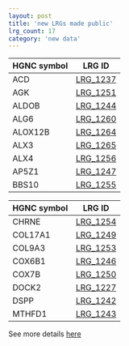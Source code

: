 ```yaml
---
layout: post
title: 'new LRGs made public'
lrg_count: 17
category: 'new data'
---
```


<div class="clearfix">
  <div class="left margin-right-25">
    <table class="table table-hover table-lrg table-lrg-bold-left-col" style="width:auto">
      <thead>
        <tr><th>HGNC symbol</th><th>LRG ID</th></tr>
      </thead>
      <tbody class="bordered-columns">
        <tr><td>ACD</td><td><a href="{{ site.urls.lrg_ftp_http }}LRG_1237.xml" target="_blank">LRG_1237</a></td></tr>
        <tr><td>AGK</td><td><a href="{{ site.urls.lrg_ftp_http }}LRG_1251" target="_blank">LRG_1251</a></td></tr>
        <tr><td>ALDOB</td><td><a href="{{ site.urls.lrg_ftp_http }}LRG_1244" target="_blank">LRG_1244</a></td></tr>
        <tr><td>ALG6</td><td><a href="{{ site.urls.lrg_ftp_http }}LRG_1260" target="_blank">LRG_1260</a></td></tr>
        <tr><td>ALOX12B</td><td><a href="{{ site.urls.lrg_ftp_http }}LRG_1264" target="_blank">LRG_1264</a></td></tr>
        <tr><td>ALX3</td><td><a href="{{ site.urls.lrg_ftp_http }}LRG_1265" target="_blank">LRG_1265</a></td></tr>
        <tr><td>ALX4</td><td><a href="{{ site.urls.lrg_ftp_http }}LRG_1256" target="_blank">LRG_1256</a></td></tr>
        <tr><td>AP5Z1</td><td><a href="{{ site.urls.lrg_ftp_http }}LRG_1247" target="_blank">LRG_1247</a></td></tr>
        <tr><td>BBS10</td><td><a href="{{ site.urls.lrg_ftp_http }}LRG_1255" target="_blank">LRG_1255</a></td></tr>
      </tbody>
    </table>
  </div>
  <div class="left">
    <table class="table table-hover table-lrg table-lrg-bold-left-col" style="width:auto">
      <thead>
        <tr><th>HGNC symbol</th><th>LRG ID</th></tr>
      </thead>
      <tbody class="bordered-columns">
        <tr><td>CHRNE</td><td><a href="{{ site.urls.lrg_ftp_http }}LRG_1254" target="_blank">LRG_1254</a></td></tr>
        <tr><td>COL17A1</td><td><a href="{{ site.urls.lrg_ftp_http }}LRG_1249" target="_blank">LRG_1249</a></td></tr>
        <tr><td>COL9A3</td><td><a href="{{ site.urls.lrg_ftp_http }}LRG_1253" target="_blank">LRG_1253</a></td></tr>
        <tr><td>COX6B1</td><td><a href="{{ site.urls.lrg_ftp_http }}LRG_1246" target="_blank">LRG_1246</a></td></tr>
        <tr><td>COX7B</td><td><a href="{{ site.urls.lrg_ftp_http }}LRG_1250" target="_blank">LRG_1250</a></td></tr>
        <tr><td>DOCK2</td><td><a href="{{ site.urls.lrg_ftp_http }}LRG_1227" target="_blank">LRG_1227</a></td></tr>
        <tr><td>DSPP</td><td><a href="{{ site.urls.lrg_ftp_http }}LRG_1242" target="_blank">LRG_1242</a></td></tr>
        <tr><td>MTHFD1</td><td><a href="{{ site.urls.lrg_ftp_http }}LRG_1243" target="_blank">LRG_1243</a></td></tr>
      </tbody>
    </table>
  </div>
</div>

<div>
See more details <a class="btn btn-primary btn-xs" href="/search/?query=LRG_1237;LRG_1251;LRG_1244;LRG_1260;LRG_1264;LRG_1265;LRG_1256;LRG_1247;LRG_1255;LRG_1254;LRG_1249;LRG_1253;LRG_1246;LRG_1250;LRG_1227;LRG_1242;LRG_1243">here</a>
</div>
